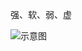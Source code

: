 
强、软、弱、虚

![示意图](http://upload-images.jianshu.io/upload_images/944365-06f00eaad88e298c.png?imageMogr2/auto-orient/strip%7CimageView2/2/w/1240)
